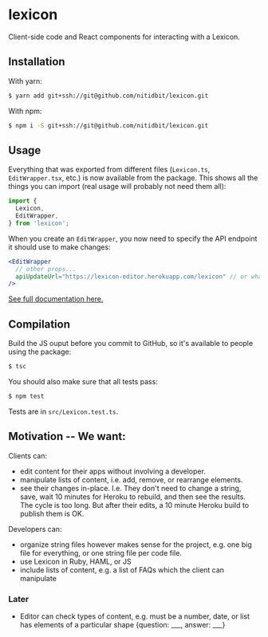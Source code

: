 lexicon
=======

Client-side code and React components for interacting with a Lexicon.

## Installation

With yarn:

```sh
$ yarn add git+ssh://git@github.com/nitidbit/lexicon.git
```

With npm:

```sh
$ npm i -S git+ssh://git@github.com/nitidbit/lexicon.git
```

## Usage

Everything that was exported from different files (`Lexicon.ts`, `EditWrapper.tsx`, etc.) is now available from the package. This shows all the things you can import (real usage will probably not need them all):

```ts
import {
  Lexicon,
  EditWrapper,
} from 'lexicon';
```

When you create an `EditWrapper`, you now need to specify the API endpoint it should use to make changes:

```jsx
<EditWrapper
  // other props...
  apiUpdateUrl="https://lexicon-editor.herokuapp.com/lexicon" // or whatever the correct URL is
/>
```

[See full documentation here.](docs.md)

## Compilation

Build the JS ouput before you commit to GitHub, so it's available to people using the package:

```sh
$ tsc
```

You should also make sure that all tests pass:

```sh
$ npm test
```

Tests are in `src/Lexicon.test.ts`.


## Motivation -- We want:

Clients can:
- edit content for their apps without involving a developer.
- manipulate lists of content, i.e. add, remove, or rearrange elements.
- see their changes in-place. I.e. They don't need to change a string, save, wait 10
  minutes for Heroku to rebuild, and then see the results. The cycle is too long. But after their
  edits, a 10 minute Heroku build to publish them is OK.

Developers can:
- organize string files however makes sense for the project, e.g. one big file for
  everything, or one string file per code file.
- use Lexicon in Ruby, HAML, or JS
- include lists of content, e.g. a list of FAQs which the client can manipulate


### Later

- Editor can check types of content, e.g. must be a number, date, or list has elements of a
  particular shape {question: ___, answer: ___}

